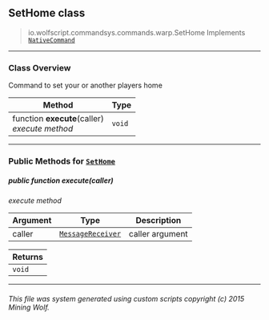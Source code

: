 ## SetHome __class__

>io.wolfscript.commandsys.commands.warp.SetHome
>Implements [`NativeCommand`](../../NativeCommand.md)

---

### Class Overview

Command to set your or another players home

Method | Type   
--- | :--- 
 function __execute__(caller) <br> _execute method_ | `void`



---


### Public Methods for [`SetHome`](SetHome.md)

##### <a id='execute'></a>public  function __execute__(caller)

_execute method_

Argument | Type | Description  
--- | --- | --- 
caller | [`MessageReceiver`](../../../chat/MessageReceiver.md) | caller argument

Returns | 
--- | 
`void` |


---


###### This file was system generated using custom scripts copyright (c) 2015 Mining Wolf.
	

